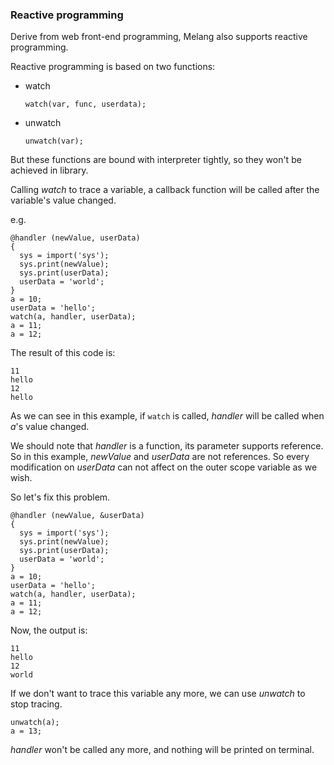 ### Reactive programming

Derive from web front-end programming, Melang also supports reactive programming.

Reactive programming is based on two functions:

- watch

  ```
  watch(var, func, userdata);
  ```

- unwatch

  ```
  unwatch(var);
  ```

But these functions are bound with interpreter tightly, so they won't be achieved in library.

Calling *watch* to trace a variable, a callback function will be called after the variable's value changed.

e.g.

```
@handler (newValue, userData)
{
  sys = import('sys');
  sys.print(newValue);
  sys.print(userData);
  userData = 'world';
}
a = 10;
userData = 'hello';
watch(a, handler, userData);
a = 11;
a = 12;
```

The result of this code is:

```
11
hello
12
hello
```

As we can see in this example, if `watch` is called, *handler* will be called when *a*'s value changed.

We should note that *handler* is a function, its parameter supports reference. So in this example, *newValue* and *userData* are not references. So every modification on *userData* can not affect on the outer scope variable as we wish.

So let's fix this problem.

```
@handler (newValue, &userData)
{
  sys = import('sys');
  sys.print(newValue);
  sys.print(userData);
  userData = 'world';
}
a = 10;
userData = 'hello';
watch(a, handler, userData);
a = 11;
a = 12;
```

Now, the output is:

```
11
hello
12
world
```



If we don't want to trace this variable any more, we can use *unwatch* to stop tracing.

```
unwatch(a);
a = 13;
```

*handler* won't be called any more, and nothing will be printed on terminal.
